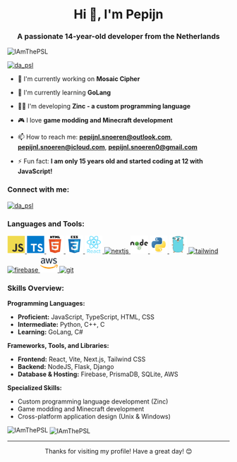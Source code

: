 <h1 align="center">Hi 👋, I'm Pepijn</h1>
<h3 align="center">A passionate 14-year-old developer from the Netherlands</h3>

<p align="left"> <img src="https://komarev.com/ghpvc/?username=DaRealPSL&label=Profile%20views&color=0e75b6&style=flat-square" alt="IAmThePSL" /> </p>

<p align="left"> <a href="https://twitter.com/da_psl" target="blank"><img src="https://img.shields.io/twitter/follow/da_psl?logo=twitter&style=for-the-badge" alt="da_psl" /></a> </p>

- 🔭 I'm currently working on **Mosaic Cipher**

- 🌱 I'm currently learning **GoLang**

- 👨‍💻 I'm developing **Zinc - a custom programming language**

- 🎮 I love **game modding and Minecraft development**

- 📫 How to reach me: **pepijnl.snoeren@outlook.com**, **pepijnl.snoeren@icloud.com**, **pepijnl.snoeren0@gmail.com**

- ⚡ Fun fact: **I am only 15 years old and started coding at 12 with JavaScript!**

<h3 align="left">Connect with me:</h3>
<p align="left">
<a href="https://twitter.com/da_psl" target="blank"><img align="center" src="https://raw.githubusercontent.com/rahuldkjain/github-profile-readme-generator/master/src/images/icons/Social/twitter.svg" alt="da_psl" height="30" width="40" /></a>
</p>

<h3 align="left">Languages and Tools:</h3>
<p align="left"> 
<a href="https://developer.mozilla.org/en-US/docs/Web/JavaScript" target="_blank" rel="noreferrer"> <img src="https://raw.githubusercontent.com/devicons/devicon/master/icons/javascript/javascript-original.svg" alt="javascript" width="40" height="40"/> </a> 
<a href="https://www.typescriptlang.org/" target="_blank" rel="noreferrer"> <img src="https://raw.githubusercontent.com/devicons/devicon/master/icons/typescript/typescript-original.svg" alt="typescript" width="40" height="40"/> </a> 
<a href="https://www.w3.org/html/" target="_blank" rel="noreferrer"> <img src="https://raw.githubusercontent.com/devicons/devicon/master/icons/html5/html5-original-wordmark.svg" alt="html5" width="40" height="40"/> </a> 
<a href="https://www.w3schools.com/css/" target="_blank" rel="noreferrer"> <img src="https://raw.githubusercontent.com/devicons/devicon/master/icons/css3/css3-original-wordmark.svg" alt="css3" width="40" height="40"/> </a> 
<a href="https://reactjs.org/" target="_blank" rel="noreferrer"> <img src="https://raw.githubusercontent.com/devicons/devicon/master/icons/react/react-original-wordmark.svg" alt="react" width="40" height="40"/> </a> 
<a href="https://nextjs.org/" target="_blank" rel="noreferrer"> <img src="https://cdn.worldvectorlogo.com/logos/nextjs-2.svg" alt="nextjs" width="40" height="40"/> </a> 
<a href="https://nodejs.org" target="_blank" rel="noreferrer"> <img src="https://raw.githubusercontent.com/devicons/devicon/master/icons/nodejs/nodejs-original-wordmark.svg" alt="nodejs" width="40" height="40"/> </a> 
<a href="https://www.python.org" target="_blank" rel="noreferrer"> <img src="https://raw.githubusercontent.com/devicons/devicon/master/icons/python/python-original.svg" alt="python" width="40" height="40"/> </a> 
<a href="https://golang.org" target="_blank" rel="noreferrer"> <img src="https://raw.githubusercontent.com/devicons/devicon/master/icons/go/go-original.svg" alt="go" width="40" height="40"/> </a> 
<a href="https://tailwindcss.com/" target="_blank" rel="noreferrer"> <img src="https://www.vectorlogo.zone/logos/tailwindcss/tailwindcss-icon.svg" alt="tailwind" width="40" height="40"/> </a> 
<a href="https://firebase.google.com/" target="_blank" rel="noreferrer"> <img src="https://www.vectorlogo.zone/logos/firebase/firebase-icon.svg" alt="firebase" width="40" height="40"/> </a> 
<a href="https://aws.amazon.com" target="_blank" rel="noreferrer"> <img src="https://raw.githubusercontent.com/devicons/devicon/master/icons/amazonwebservices/amazonwebservices-original-wordmark.svg" alt="aws" width="40" height="40"/> </a> 
<a href="https://git-scm.com/" target="_blank" rel="noreferrer"> <img src="https://www.vectorlogo.zone/logos/git-scm/git-scm-icon.svg" alt="git" width="40" height="40"/> </a> 
</p>

<h3 align="left">Skills Overview:</h3>

**Programming Languages:**  
- **Proficient:** JavaScript, TypeScript, HTML, CSS  
- **Intermediate:** Python, C++, C
- **Learning:** GoLang, C#

**Frameworks, Tools, and Libraries:**  
- **Frontend:** React, Vite, Next.js, Tailwind CSS  
- **Backend:** NodeJS, Flask, Django
- **Database & Hosting:** Firebase, PrismaDB, SQLite, AWS

**Specialized Skills:**  
- Custom programming language development (Zinc)  
- Game modding and Minecraft development  
- Cross-platform application design (Unix & Windows)

<p><img align="left" src="https://github-readme-stats.vercel.app/api/top-langs?username=DaRealPSL&show_icons=true&theme=radical&locale=en&layout=compact" alt="IAmThePSL" /></p>

<p>&nbsp;<img align="center" src="https://github-readme-stats.vercel.app/api?username=DaRealPSL&show_icons=true&theme=radical&locale=en" alt="IAmThePSL" /></p>

---
<p align="center">Thanks for visiting my profile! Have a great day! 😊</p>
